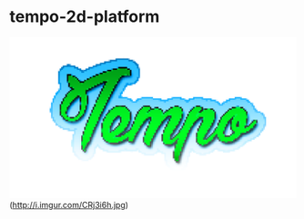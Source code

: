 # tempo-2d-platform
![alt tag](https://raw.githubusercontent.com/oscaralmqvist/tempo-2d-platform/master/Tempo/src/resources/pics/Dawn%20copy.png)
(http://i.imgur.com/CRj3i6h.jpg)

